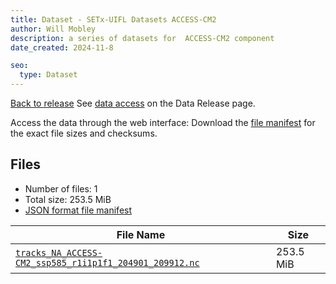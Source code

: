 ```yaml
---
title: Dataset - SETx-UIFL Datasets ACCESS-CM2
author: Will Mobley
description: a series of datasets for  ACCESS-CM2 component
date_created: 2024-11-8

seo:
  type: Dataset
---
```


[Back to release](./index.html#datasets)
See [data access](./index.html#data-access) on the Data Release page.

Access the data through the  web interface: 
Download the [file manifest](https://web.corral.tacc.utexas.edu//datasets//ACCESS-CM2/manifest.json) for the exact file sizes and checksums.

## Files

- Number of files: 1
- Total size: 253.5 MiB
- [JSON format file manifest](https://web.corral.tacc.utexas.edu//datasets//ACCESS-CM2/manifest.json)

|                                                                                                        File Name                                                                                                         |   Size    |
| ------------------------------------------------------------------------------------------------------------------------------------------------------------------------------------------------------------------------ | --------- |
| [`tracks_NA_ACCESS-CM2_ssp585_r1i1p1f1_204901_209912.nc`](https://web.corral.tacc.utexas.edu/setxuifl/tropical_cyclones/downscaled_cmip6_tracks/ssp585/ACCESS-CM2/tracks_NA_ACCESS-CM2_ssp585_r1i1p1f1_204901_209912.nc) | 253.5 MiB |
